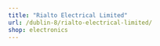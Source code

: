 ```yaml
---
title: "Rialto Electrical Limited"
url: /dublin-8/rialto-electrical-limited/
shop: electronics
---
```

